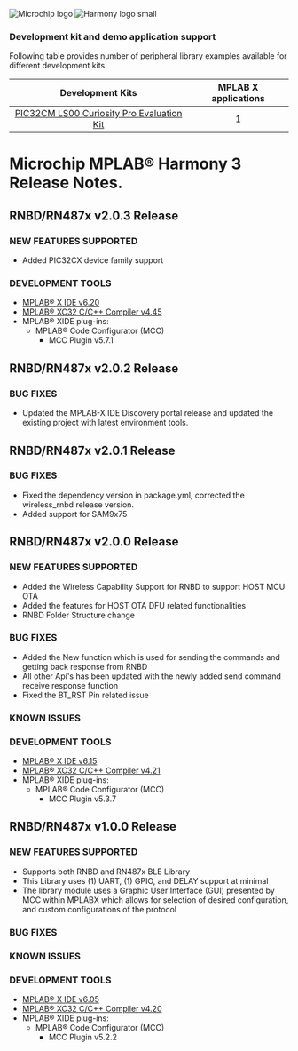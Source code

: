 ﻿![Microchip logo](https://raw.githubusercontent.com/wiki/Microchip-MPLAB-Harmony/Microchip-MPLAB-Harmony.github.io/images/microchip_logo.png)
![Harmony logo small](https://raw.githubusercontent.com/wiki/Microchip-MPLAB-Harmony/Microchip-MPLAB-Harmony.github.io/images/microchip_mplab_harmony_logo_small.png)

### Development kit and demo application support

Following table provides number of peripheral library examples available for different development kits.

| Development Kits  | MPLAB X applications |
|:-----------------:|:-------------------:|
| [PIC32CM LS00 Curiosity Pro Evaluation Kit](https://www.microchip.com/en-us/development-tool/ev12u44a)  | 1 |

# Microchip MPLAB® Harmony 3 Release Notes.

## RNBD/RN487x v2.0.3 Release
### NEW FEATURES SUPPORTED
 - Added PIC32CX device family support
 
### DEVELOPMENT TOOLS 
* [MPLAB® X IDE v6.20](https://www.microchip.com/en-us/tools-resources/develop/mplab-x-ide)
* [MPLAB® XC32 C/C++ Compiler v4.45](https://www.microchip.com/mplab/compilers)
* MPLAB® XIDE plug-ins: 
    * MPLAB® Code Configurator (MCC)
      * MCC Plugin v5.7.1

## RNBD/RN487x v2.0.2 Release
### BUG FIXES
 - Updated the MPLAB-X IDE Discovery portal release and updated the existing project with latest environment tools.

## RNBD/RN487x v2.0.1 Release
### BUG FIXES
 - Fixed the dependency version in package.yml, corrected the wireless_rnbd release version.
 - Added support for SAM9x75

## RNBD/RN487x v2.0.0 Release
### NEW FEATURES SUPPORTED
 - Added the Wireless Capability Support for RNBD to support HOST MCU OTA
 - Added the features for HOST OTA DFU related functionalities
 - RNBD Folder Structure change

### BUG FIXES
 - Added the New function which is used for sending the commands and getting back response from RNBD
 - All other Api's has been updated with the newly added send command receive response function
 - Fixed the BT_RST Pin related issue

### KNOWN ISSUES

### DEVELOPMENT TOOLS 
* [MPLAB® X IDE v6.15](https://www.microchip.com/en-us/tools-resources/develop/mplab-x-ide)
* [MPLAB® XC32 C/C++ Compiler v4.21](https://www.microchip.com/mplab/compilers)
* MPLAB® XIDE plug-ins: 
    * MPLAB® Code Configurator (MCC)
      * MCC Plugin v5.3.7
	  

## RNBD/RN487x v1.0.0 Release
### NEW FEATURES SUPPORTED
 - Supports both RNBD and RN487x BLE Library
 - This Library uses (1) UART, (1) GPIO, and DELAY support at minimal
 - The library module uses a Graphic User Interface (GUI) presented by MCC within MPLABX which allows for selection of desired configuration, and custom configurations of the protocol

### BUG FIXES

### KNOWN ISSUES

### DEVELOPMENT TOOLS 
* [MPLAB® X IDE v6.05](https://www.microchip.com/en-us/tools-resources/develop/mplab-x-ide)
* [MPLAB® XC32 C/C++ Compiler v4.20](https://www.microchip.com/mplab/compilers)
* MPLAB® XIDE plug-ins: 
    * MPLAB® Code Configurator (MCC)
      * MCC Plugin v5.2.2
